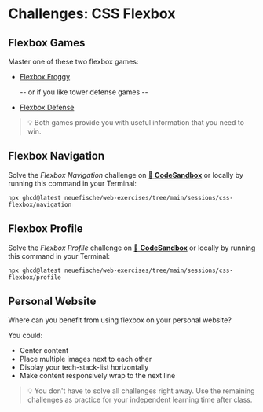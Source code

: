 # Challenges: CSS Flexbox

## Flexbox Games

Master one of these two flexbox games:

- [Flexbox Froggy](https://flexboxfroggy.com)

  -- or if you like tower defense games --

- [Flexbox Defense](http://www.flexboxdefense.com/)

> 💡 Both games provide you with useful information that you need to win.

## Flexbox Navigation

Solve the _Flexbox Navigation_ challenge on
[🔗 **CodeSandbox**](https://codesandbox.io/s/github/neuefische/web-exercises/tree/main/sessions/css-flexbox/navigation?file=/css/styles.css)
or locally by running this command in your Terminal:

```
npx ghcd@latest neuefische/web-exercises/tree/main/sessions/css-flexbox/navigation
```

## Flexbox Profile

Solve the _Flexbox Profile_ challenge on
[🔗 **CodeSandbox**](https://codesandbox.io/s/github/neuefische/web-exercises/tree/main/sessions/css-flexbox/profile?file=/css/styles.css)
or locally by running this command in your Terminal:

```
npx ghcd@latest neuefische/web-exercises/tree/main/sessions/css-flexbox/profile
```

## Personal Website

Where can you benefit from using flexbox on your personal website?

You could:

- Center content
- Place multiple images next to each other
- Display your tech-stack-list horizontally
- Make content responsively wrap to the next line

> 💡 You don't have to solve all challenges right away. Use the remaining challenges as practice for
> your independent learning time after class.

